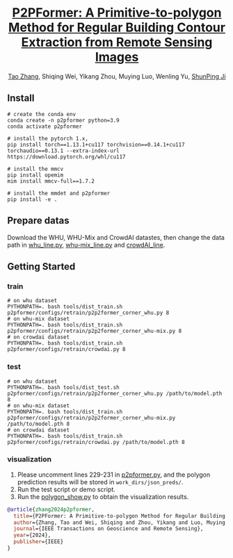 <div align="center">

# [P2PFormer: A Primitive-to-polygon Method for Regular Building Contour Extraction from Remote Sensing Images](https://arxiv.org/pdf/2406.02930)
[Tao Zhang](https://scholar.google.com/citations?user=3xu4a5oAAAAJ&hl=zh-CN), Shiqing Wei, Yikang Zhou, Muying Luo, Wenling Yu, [ShunPing Ji](https://scholar.google.com/citations?user=FjoRmF4AAAAJ&hl=zh-CN)
</div>

## Install 
```shell
# create the conda env
conda create -n p2pformer python=3.9
conda activate p2pformer

# install the pytorch 1.x, 
pip install torch==1.13.1+cu117 torchvision==0.14.1+cu117 torchaudio==0.13.1 --extra-index-url https://download.pytorch.org/whl/cu117

# install the mmcv
pip install opemim
mim install mmcv-full==1.7.2

# install the mmdet and p2pformer
pip install -e .
```

## Prepare datas
Download the WHU, WHU-Mix and CrowdAI datastes, then change the data path in [whu_line.py](./p2pformer/configs/_base_/datasets/whu_line.py), [whu-mix_line.py](./p2pformer/configs/_base_/datasets/whu-mix_line.py) and [crowdAI_line](./p2pformer/configs/_base_/datasets/crowdAI_line.py).

## Getting Started

### train 

```shell
# on whu dataset
PYTHONPATH=. bash tools/dist_train.sh p2pformer/configs/retrain/p2p2former_corner_whu.py 8
# on whu-mix dataset
PYTHONPATH=. bash tools/dist_train.sh p2pformer/configs/retrain/p2p2former_corner_whu-mix.py 8
# on crowdai dataset
PYTHONPATH=. bash tools/dist_train.sh p2pformer/configs/retrain/crowdai.py 8
```

### test
```shell
# on whu dataset
PYTHONPATH=. bash tools/dist_test.sh p2pformer/configs/retrain/p2p2former_corner_whu.py /path/to/model.pth 8
# on whu-mix dataset
PYTHONPATH=. bash tools/dist_train.sh p2pformer/configs/retrain/p2p2former_corner_whu-mix.py /path/to/model.pth 8
# on crowdai dataset
PYTHONPATH=. bash tools/dist_train.sh p2pformer/configs/retrain/crowdai.py /path/to/model.pth 8
```

### visualization
1. Please uncomment lines 229-231 in [p2pformer.py](./p2pformer/models/p2pformer.py), and the polygon prediction results will be stored in `work_dirs/json_preds/`.
2. Run the test script or demo script.
3. Run the [polygon_show.py](./tools/polygon_visualize/polygon_show.py) to obtain the visualization results.


```BibTeX
@article{zhang2024p2pformer,
  title={P2PFormer: A Primitive-to-polygon Method for Regular Building Contour Extraction from Remote Sensing Images},
  author={Zhang, Tao and Wei, Shiqing and Zhou, Yikang and Luo, Muying and Yu, Wenling and Ji, Shunping},
  journal={IEEE Transactions on Geoscience and Remote Sensing},
  year={2024},
  publisher={IEEE}
}
```
